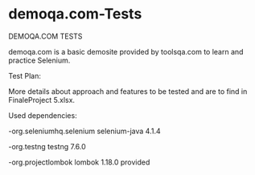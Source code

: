 # demoqa.com-Tests
DEMOQA.COM TESTS

demoqa.com is a basic demosite provided by toolsqa.com to learn and practice Selenium.

Test Plan:

More details about approach and features to be tested and are to find in FinaleProject 5.xlsx.


Used dependencies:

-org.seleniumhq.selenium selenium-java 4.1.4

-org.testng testng 7.6.0 

-org.projectlombok lombok 1.18.0 provided
